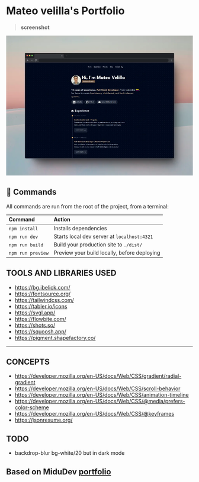 # Mateo velilla's Portfolio


>  **screenshot**
<img src="./public/images/screenshot.webp">


## 🧞 Commands

All commands are run from the root of the project, from a terminal:

| Command                   | Action                                           |
| :------------------------ | :----------------------------------------------- |
| `npm install`             | Installs dependencies                            |
| `npm run dev`             | Starts local dev server at `localhost:4321`      |
| `npm run build`           | Build your production site to `./dist/`          |
| `npm run preview`         | Preview your build locally, before deploying     |


## TOOLS AND LIBRARIES USED 
- https://bg.ibelick.com/
- https://fontsource.org/
- https://tailwindcss.com/
- https://tabler.io/icons
- https://svgl.app/
- https://flowbite.com/
- https://shots.so/
- https://squoosh.app/
- https://pigment.shapefactory.co/
---
## CONCEPTS
- https://developer.mozilla.org/en-US/docs/Web/CSS/gradient/radial-gradient
- https://developer.mozilla.org/en-US/docs/Web/CSS/scroll-behavior 
- https://developer.mozilla.org/en-US/docs/Web/CSS/animation-timeline
- https://developer.mozilla.org/en-US/docs/Web/CSS/@media/prefers-color-scheme
- https://developer.mozilla.org/en-US/docs/Web/CSS/@keyframes
- https://jsonresume.org/



## TODO
- backdrop-blur bg-white/20 but in dark mode

## Based on MiduDev [portfolio](https://porfolio.dev)